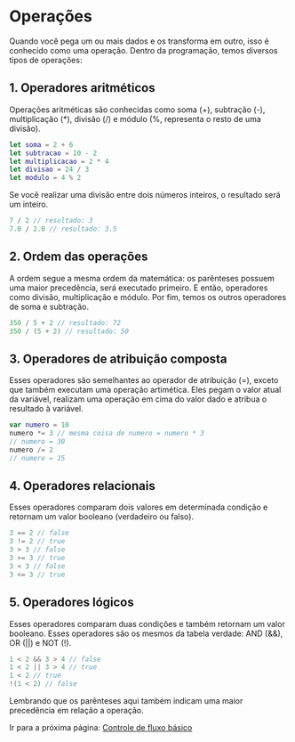 # Operações
Quando você pega um ou mais dados e os transforma em outro, isso é conhecido como uma operação. Dentro da programação, temos diversos tipos de operações:

## 1. Operadores aritméticos
Operações aritméticas são conhecidas como soma (+), subtração (-), multiplicação (*), divisão (/) e módulo (%, representa o resto de uma divisão).

```swift
let soma = 2 + 6
let subtracao = 10 - 2
let multiplicacao = 2 * 4
let divisao = 24 / 3
let modulo = 4 % 2
```

Se você realizar uma divisão entre dois números inteiros, o resultado será um inteiro.

```swift
7 / 2 // resultado: 3
7.0 / 2.0 // resultado: 3.5
```

## 2. Ordem das operações
A ordem segue a mesma ordem da matemática: os parênteses possuem uma maior precedência, será executado primeiro. E então, operadores como divisão, multiplicação e módulo. Por fim, temos os outros operadores de soma e subtração.

```swift
350 / 5 + 2 // resultado: 72
350 / (5 + 2) // resultado: 50
```

## 3. Operadores de atribuição composta
Esses operadores são semelhantes ao operador de atribuição (=), exceto que também executam uma operação artimética. Eles pegam o valor atual da variável, realizam uma operação em cima do valor dado e atribua o resultado à variável.

```swift
var numero = 10
numero *= 3 // mesma coisa de numero = numero * 3
// numero = 30
numero /= 2
// numero = 15
```

## 4. Operadores relacionais
Esses operadores comparam dois valores em determinada condição e retornam um valor booleano (verdadeiro ou falso).

```swift
3 == 2 // false
3 != 2 // true
3 > 3 // false
3 >= 3 // true
3 < 3 // false
3 <= 3 // true
```

## 5. Operadores lógicos
Esses operadores comparam duas condições e também retornam um valor booleano. Esses operadores são os mesmos da tabela verdade: AND (&&), OR (||) e NOT (!).

```swift
1 < 2 && 3 > 4 // false
1 < 2 || 3 > 4 // true
1 < 2 // true
!(1 < 2) // false
```

Lembrando que os parênteses aqui também indicam uma maior precedência em relação a operação.

Ir para a próxima página: [Controle de fluxo básico](../linguagem/docs/linguagem/04-controle-fluxo-basico.md)
